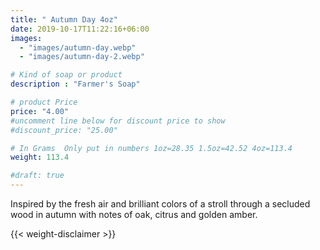 ```yaml
---
title: " Autumn Day 4oz"
date: 2019-10-17T11:22:16+06:00
images: 
  - "images/autumn-day.webp"
  - "images/autumn-day-2.webp"

# Kind of soap or product
description : "Farmer's Soap"

# product Price
price: "4.00"
#uncomment line below for discount price to show
#discount_price: "25.00"

# In Grams  Only put in numbers 1oz=28.35 1.5oz=42.52 4oz=113.4
weight: 113.4

#draft: true
---
```



Inspired by the fresh air and brilliant colors of a stroll through a secluded wood in autumn with notes of oak, citrus and golden amber.



{{< weight-disclaimer >}}
